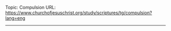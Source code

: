 Topic: Compulsion
URL: https://www.churchofjesuschrist.org/study/scriptures/tg/compulsion?lang=eng

---


